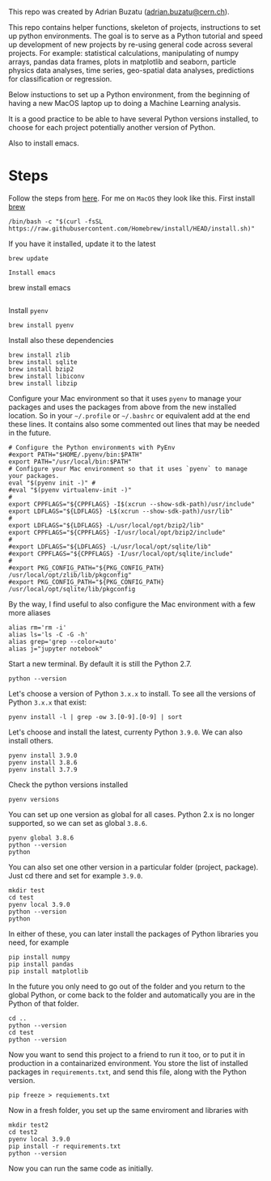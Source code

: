 This repo was created by Adrian Buzatu (adrian.buzatu@cern.ch).

This repo contains helper functions, skeleton of projects, instructions to set up python environments. The goal is to serve as a Python tutorial and speed up development of new projects by re-using general code across several projects. For example: statistical calculations, manipulating of numpy arrays, pandas data frames, plots in matplotlib and seaborn, particle physics data analyses, time series, geo-spatial data analyses, predictions for classification or regression.

Below instuctions to set up a Python environment, from the beginning of having a new MacOS laptop up to doing a Machine Learning analysis.

It is a good practice to be able to have several Python versions installed, to choose for each project potentially another version of Python.

Also to install emacs.

# Steps

Follow the steps from [here](https://www.chrisjmendez.com/2017/08/03/installing-multiple-versions-of-python-on-your-mac-using-homebrew/). For me on `MacOS` they look like this. First install [brew](https://brew.sh/)
```
/bin/bash -c "$(curl -fsSL https://raw.githubusercontent.com/Homebrew/install/HEAD/install.sh)"
```
If you have it installed, update it to the latest
```
brew update

Install emacs

```
brew install emacs
```

```
Install `pyenv`
```
brew install pyenv
```
Install also these dependencies
```
brew install zlib
brew install sqlite
brew install bzip2
brew install libiconv
brew install libzip
```

Configure your Mac environment so that it uses `pyenv` to manage your packages and uses the packages from above from the new installed location. So in your `~/.profile` or `~/.bashrc` or equivalent add at the end these lines. It contains also some commented out lines that may be needed in the future.
```
# Configure the Python environments with PyEnv
#export PATH="$HOME/.pyenv/bin:$PATH"
export PATH="/usr/local/bin:$PATH"
# Configure your Mac environment so that it uses `pyenv` to manage your packages.
eval "$(pyenv init -)" #
#eval "$(pyenv virtualenv-init -)"
#
export CPPFLAGS="${CPPFLAGS} -I$(xcrun --show-sdk-path)/usr/include"
export LDFLAGS="${LDFLAGS} -L$(xcrun --show-sdk-path)/usr/lib"
#
export LDFLAGS="${LDFLAGS} -L/usr/local/opt/bzip2/lib"
export CPPFLAGS="${CPPFLAGS} -I/usr/local/opt/bzip2/include"
#
#export LDFLAGS="${LDFLAGS} -L/usr/local/opt/sqlite/lib"
#export CPPFLAGS="${CPPFLAGS} -I/usr/local/opt/sqlite/include"
#
#export PKG_CONFIG_PATH="${PKG_CONFIG_PATH} /usr/local/opt/zlib/lib/pkgconfig"
#export PKG_CONFIG_PATH="${PKG_CONFIG_PATH} /usr/local/opt/sqlite/lib/pkgconfig
```
By the way, I find useful to also configure the Mac environment with a few more aliases
```
alias rm='rm -i'
alias ls='ls -C -G -h'
alias grep='grep --color=auto'
alias j="jupyter notebook"
```

Start a new terminal. By default it is still the Python 2.7.
```
python --version
```
Let's choose a version of Python `3.x.x` to install. To see all the versions of Python `3.x.x` that exist:
```
pyenv install -l | grep -ow 3.[0-9].[0-9] | sort
```

Let's choose and install the latest, currenty Python `3.9.0`. We can also install others.
```
pyenv install 3.9.0
pyenv install 3.8.6
pyenv install 3.7.9
```
Check the python versions installed
```
pyenv versions
```
You can set up one version as global for all cases. Python 2.x is no longer supported, so we can set as global `3.8.6`.
```
pyenv global 3.8.6
python --version
python
```
You can also set one other version in a particular folder (project, package). Just cd there and set for example `3.9.0`.
```
mkdir test
cd test
pyenv local 3.9.0
python --version
python
```
In either of these, you can later install the packages of Python libraries you need, for example
```
pip install numpy
pip install pandas
pip install matplotlib
```
In the future you only need to go out of the folder and you return to the global Python, or come back to the folder and automatically you are in the Python of that folder.
```
cd ..
python --version
cd test
python --version
```
Now you want to send this project to a friend to run it too, or to put it in production in a containarized environment. You store the list of installed packages in `requirements.txt`, and send this file, along with the Python version.
```
pip freeze > requiements.txt
```
Now in a fresh folder, you set up the same enviroment and libraries with
```
mkdir test2
cd test2
pyenv local 3.9.0
pip install -r requirements.txt
python --version
```
Now you can run the same code as initially.